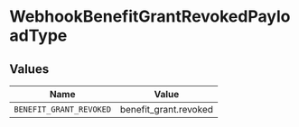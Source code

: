 # WebhookBenefitGrantRevokedPayloadType


## Values

| Name                    | Value                   |
| ----------------------- | ----------------------- |
| `BENEFIT_GRANT_REVOKED` | benefit_grant.revoked   |